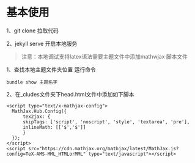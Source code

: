 # 基本使用

1、git clone 拉取代码

2、jekyll serve 开启本地服务

> 注意：本地调试支持latex语法需要主题文件中添加mathwjax 脚本文件

1、查找本地主题文件夹位置 运行命令

`bundle show 主题名字`

2、在_cludes文件夹下head.html文件中添加如下脚本

```
<script type="text/x-mathjax-config">
  MathJax.Hub.Config({
      tex2jax: {
      skipTags: ['script', 'noscript', 'style', 'textarea', 'pre'],
      inlineMath: [['$','$']]
      }
  });
</script>
<script src="https://cdn.mathjax.org/mathjax/latest/MathJax.js?config=TeX-AMS-MML_HTMLorMML" type="text/javascript"></script>
```
